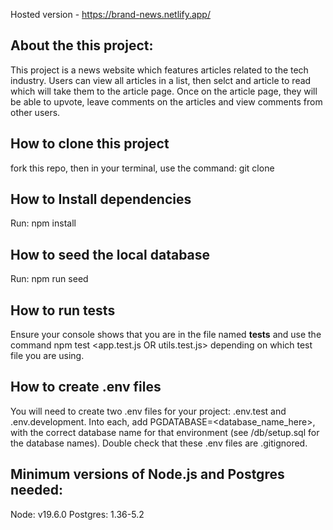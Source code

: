 Hosted version - https://brand-news.netlify.app/

## About the this project:
This project is a news website which features articles related to the tech industry. Users can view all articles in a list, then selct and article to read which will take them to the article page. Once on the article page, they will be able to upvote, leave comments on the articles and view comments from other users.

## How to clone this project
fork this repo, then in your terminal, use the command:
git clone <forkedRepoURL>

## How to Install dependencies
Run:
npm install

## How to seed the local database
Run:
npm run seed

## How to run tests
Ensure your console shows that you are in the file named __tests__ and use the command npm test <app.test.js OR utils.test.js> depending on which test file you are using.

## How to create .env files
You will need to create two .env files for your project: .env.test and .env.development. Into each, add PGDATABASE=<database_name_here>, with the correct database name for that environment (see /db/setup.sql for the database names). Double check that these .env files are .gitignored.

## Minimum versions of Node.js and Postgres needed:
Node: v19.6.0
Postgres: 1.36-5.2